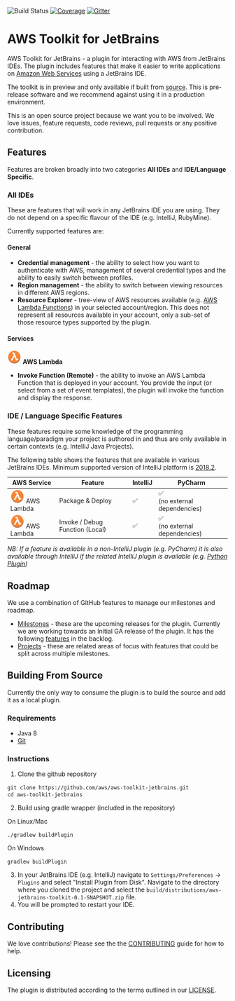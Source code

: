 ![Build Status](https://codebuild.eu-west-1.amazonaws.com/badges?uuid=eyJlbmNyeXB0ZWREYXRhIjoiekhxeERIMmNLSkNYUktnUFJzUVJucmJqWnFLMGlpNXJiNE1LLzVWV3B1QUpSSkhCS04veHZmUGxZZ0ZmZlRzYjJ3T1VtVEs1b3JxbWNVOHFOeFJDOTAwPSIsIml2UGFyYW1ldGVyU3BlYyI6ImZXNW5KaytDRGNLdjZuZDgiLCJtYXRlcmlhbFNldFNlcmlhbCI6MX0%3D&branch=master) [![Coverage](https://img.shields.io/codecov/c/github/aws/aws-toolkit-jetbrains/master.svg)](https://codecov.io/gh/aws/aws-toolkit-jetbrains/branch/master) [![Gitter](https://badges.gitter.im/aws/aws-toolkit-jetbrains.svg)](https://gitter.im/aws/aws-toolkit-jetbrains?utm_source=badge&utm_medium=badge&utm_campaign=pr-badge) 
# AWS Toolkit for JetBrains

AWS Toolkit for JetBrains - a plugin for interacting with AWS from JetBrains IDEs. The plugin includes features that make it easier to write applications on [Amazon Web Services](https://aws.amazon.com/) using a JetBrains IDE.

The toolkit is in preview and only available if built from [source](#building-from-source). This is pre-release software and we recommend against using it in a production environment.

This is an open source project because we want you to be involved. We love issues, feature requests, code reviews, pull requests or any positive contribution.

## Features

Features are broken broadly into two categories **All IDEs** and **IDE/Language Specific**.

### All IDEs
These are features that will work in any JetBrains IDE you are using. They do not depend on a specific flavour of the IDE (e.g. IntelliJ, RubyMine).

Currently supported features are:

#### General

* **Credential management** - the ability to select how you want to authenticate with AWS, management of several credential types and the ability to easily switch between profiles.
* **Region management** - the ability to switch between viewing resources in different AWS regions.
* **Resource Explorer** - tree-view of AWS resources available (e.g. [AWS Lambda Functions](https://docs.aws.amazon.com/lambda/latest/dg/lambda-introduction-function.html)) in your selected account/region. This does not represent all resources available in your account, only a sub-set of those resource types supported by the plugin.

#### Services

**![AWS Lambda][lambda-icon] AWS Lambda**

* **Invoke Function (Remote)** - the ability to invoke an AWS Lambda Function that is deployed in your account. You provide the input (or select from a set of event templates), the plugin will invoke the function and display the response.

### IDE / Language Specific Features
These features require some knowledge of the programming language/paradigm your project is authored in and thus are only available in certain contexts (e.g. IntelliJ Java Projects). 

The following table shows the features that are available in various JetBrains IDEs. Minimum supported version of IntelliJ platform is [2018.2](https://blog.jetbrains.com/idea/tag/2018-2/).

| AWS Service | Feature | IntelliJ | PyCharm |
| --- | --- | --- | --- |
| ![AWS Lambda][lambda-icon] AWS Lambda | Package & Deploy | :white_check_mark: | :white_check_mark: <br> (no external dependencies) |
| ![AWS Lambda][lambda-icon] AWS Lambda | Invoke / Debug Function (Local) | :white_check_mark: |  :white_check_mark: <br> (no external dependencies) |


*NB: If a feature is available in a non-IntelliJ plugin (e.g. PyCharm) it is also available through IntelliJ if the related IntelliJ plugin is available (e.g. [Python Plugin](https://www.jetbrains.com/help/idea/plugin-overview.html))*

## Roadmap
We use a combination of GitHub features to manage our milestones and roadmap.

* [Milestones](https://github.com/aws/aws-toolkit-jetbrains/milestones) - these are the upcoming releases for the plugin. Currently we are working towards an Initial GA release of the plugin. It has the following [features](https://github.com/aws/aws-toolkit-jetbrains/milestone/1) in the backlog.
* [Projects](https://github.com/aws/aws-toolkit-jetbrains/projects) - these are related areas of focus with features that could be split across multiple milestones.

## Building From Source

Currently the only way to consume the plugin is to build the source and add it as a local plugin.

### Requirements

* Java 8
* [Git](https://git-scm.com/)

### Instructions

1. Clone the github repository

  ```
  git clone https://github.com/aws/aws-toolkit-jetbrains.git
  cd aws-toolkit-jetbrains
  ```

2. Build using gradle wrapper (included in the repository)

  On Linux/Mac
  
  ```
  ./gradlew buildPlugin
  ```
  
  On Windows
  
  ```
  gradlew buildPlugin
  ```
  
3. In your JetBrains IDE (e.g. IntelliJ) navigate to `Settings/Preferences` -> `Plugins` and select "Install Plugin from Disk". Navigate to the directory where you cloned the project and select the `build/distributions/aws-jetbrains-toolkit-0.1-SNAPSHOT.zip` file. 
4. You will be prompted to restart your IDE.

## Contributing

We love contributions! Please see the the [CONTRIBUTING](CONTRIBUTING.md) guide for how to help.

## Licensing

The plugin is distributed according to the terms outlined in our [LICENSE](LICENSE).

[lambda-icon]: jetbrains-core/resources/icons/resources/LambdaFunction.svg
